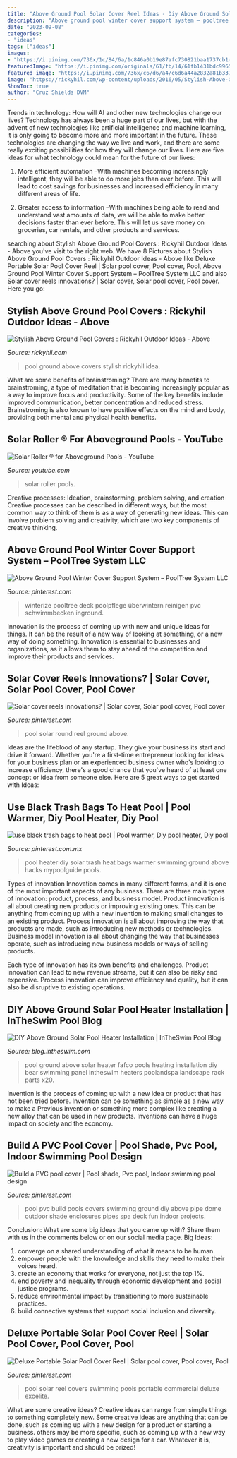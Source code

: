 ```yaml
---
title: "Above Ground Pool Solar Cover Reel Ideas - Diy Above Ground Solar Pool Heater Installation"
description: "Above ground pool winter cover support system – pooltree system llc"
date: "2023-09-08"
categories:
- "ideas"
tags: ["ideas"]
images:
- "https://i.pinimg.com/736x/1c/84/6a/1c846a0b19e87afc730821baa1737cb1--solar-pool-cover-bache.jpg"
featuredImage: "https://i.pinimg.com/originals/61/fb/14/61fb1431bdc99652bf970795bf7ea8fa.jpg"
featured_image: "https://i.pinimg.com/736x/c6/d6/a4/c6d6a44a2832a81b33788be2584a4662--sidewalk-ideas-free-pool.jpg"
image: "https://rickyhil.com/wp-content/uploads/2016/05/Stylish-Above-Ground-Pool-Covers.jpg"
ShowToc: true
author: "Cruz Shields DVM"
---
```



Trends in technology: How will AI and other new technologies change our lives?
Technology has always been a huge part of our lives, but with the advent of new technologies like artificial intelligence and machine learning, it is only going to become more and more important in the future. These technologies are changing the way we live and work, and there are some really exciting possibilities for how they will change our lives. Here are five ideas for what technology could mean for the future of our lives:
1. More efficient automation –With machines becoming increasingly intelligent, they will be able to do more jobs than ever before. This will lead to cost savings for businesses and increased efficiency in many different areas of life.

2. Greater access to information –With machines being able to read and understand vast amounts of data, we will be able to make better decisions faster than ever before. This will let us save money on groceries, car rentals, and other products and services.

	

		
searching about Stylish Above Ground Pool Covers : Rickyhil Outdoor Ideas - Above you've visit to the right web. We have 8 Pictures about Stylish Above Ground Pool Covers : Rickyhil Outdoor Ideas - Above like Deluxe Portable Solar Pool Cover Reel | Solar pool cover, Pool cover, Pool, Above Ground Pool Winter Cover Support System – PoolTree System LLC and also Solar cover reels innovations? | Solar cover, Solar pool cover, Pool cover. Here you go:
		
    
## Stylish Above Ground Pool Covers : Rickyhil Outdoor Ideas - Above

<img loading=lazy src="https://rickyhil.com/wp-content/uploads/2016/05/Stylish-Above-Ground-Pool-Covers.jpg" onerror="this.onerror=null;this.src='https://tse1.mm.bing.net/th?id=OIP.Ah_uptIuVPfJMgh6UcKFwgHaFj&amp;pid=15.1';" alt="Stylish Above Ground Pool Covers : Rickyhil Outdoor Ideas - Above">

_Source: rickyhil.com_

>pool ground above covers stylish rickyhil idea. 

	

What are some benefits of brainstroming?
There are many benefits to brainstroming, a type of meditation that is becoming increasingly popular as a way to improve focus and productivity. Some of the key benefits include improved communication, better concentration and reduced stress. Brainstroming is also known to have positive effects on the mind and body, providing both mental and physical health benefits.

    
## Solar Roller ® For Aboveground Pools - YouTube

<img loading=lazy src="https://i.ytimg.com/vi/PbGdJjayvTw/hqdefault.jpg" onerror="this.onerror=null;this.src='https://tse3.mm.bing.net/th?id=OIP.TVZX1YKg1GWotk8AZ1m7jgHaFj&amp;pid=15.1';" alt="Solar Roller ® for Aboveground Pools - YouTube">

_Source: youtube.com_

>solar roller pools. 

	

Creative processes: Ideation, brainstorming, problem solving, and creation
Creative processes can be described in different ways, but the most common way to think of them is as a way of generating new ideas. This can involve problem solving and creativity, which are two key components of creative thinking.

    
## Above Ground Pool Winter Cover Support System – PoolTree System LLC

<img loading=lazy src="https://i.pinimg.com/originals/97/36/ff/9736ff5016b1cfd0a271972dd331e775.jpg" onerror="this.onerror=null;this.src='https://tse2.mm.bing.net/th?id=OIP.MXG_B18pmfEYO5ouE9A1UwHaHa&amp;pid=15.1';" alt="Above Ground Pool Winter Cover Support System – PoolTree System LLC">

_Source: pinterest.com_

>winterize pooltree deck poolpflege überwintern reinigen pvc schwimmbecken inground. 

	

Innovation is the process of coming up with new and unique ideas for things. It can be the result of a new way of looking at something, or a new way of doing something. Innovation is essential to businesses and organizations, as it allows them to stay ahead of the competition and improve their products and services.

    
## Solar Cover Reels Innovations? | Solar Cover, Solar Pool Cover, Pool Cover

<img loading=lazy src="https://i.pinimg.com/736x/c6/d6/a4/c6d6a44a2832a81b33788be2584a4662--sidewalk-ideas-free-pool.jpg" onerror="this.onerror=null;this.src='https://tse4.mm.bing.net/th?id=OIP.mGkBQA7W7Q9lSyFkFgt21gHaFj&amp;pid=15.1';" alt="Solar cover reels innovations? | Solar cover, Solar pool cover, Pool cover">

_Source: pinterest.com_

>pool solar round reel ground above. 

	

Ideas are the lifeblood of any startup. They give your business its start and drive it forward. Whether you're a first-time entrepreneur looking for ideas for your business plan or an experienced business owner who's looking to increase efficiency, there's a good chance that you've heard of at least one concept or idea from someone else. Here are 5 great ways to get started with Ideas:

    
## Use Black Trash Bags To Heat Pool | Pool Warmer, Diy Pool Heater, Diy Pool

<img loading=lazy src="https://i.pinimg.com/736x/49/f9/49/49f949ac84d45b7d0b2de67b0cbc40b8--bbq-ideas-pool-ideas.jpg" onerror="this.onerror=null;this.src='https://tse2.mm.bing.net/th?id=OIP.gOcFfnVNQXcvwmBp8r7qNQHaFj&amp;pid=15.1';" alt="use black trash bags to heat pool | Pool warmer, Diy pool heater, Diy pool">

_Source: pinterest.com.mx_

>pool heater diy solar trash heat bags warmer swimming ground above hacks mypoolguide pools. 

	

Types of innovation
Innovation comes in many different forms, and it is one of the most important aspects of any business. There are three main types of innovation: product, process, and business model.
Product innovation is all about creating new products or improving existing ones. This can be anything from coming up with a new invention to making small changes to an existing product. Process innovation is all about improving the way that products are made, such as introducing new methods or technologies. Business model innovation is all about changing the way that businesses operate, such as introducing new business models or ways of selling products.

Each type of innovation has its own benefits and challenges. Product innovation can lead to new revenue streams, but it can also be risky and expensive. Process innovation can improve efficiency and quality, but it can also be disruptive to existing operations.

    
## DIY Above Ground Solar Pool Heater Installation | InTheSwim Pool Blog

<img loading=lazy src="https://blog.intheswim.com/wp-content/uploads/2012/03/blog-solar-no-rack-209x300.jpg" onerror="this.onerror=null;this.src='https://tse4.mm.bing.net/th?id=OIP.7qPjg9S0ya2ib-FfI-TRyAAAAA&amp;pid=15.1';" alt="DIY Above Ground Solar Pool Heater Installation | InTheSwim Pool Blog">

_Source: blog.intheswim.com_

>pool ground above solar heater fafco pools heating installation diy bear swimming panel intheswim heaters poolandspa landscape rack parts x20. 

	

Invention is the process of coming up with a new idea or product that has not been tried before. Invention can be something as simple as a new way to make a Previous invention or something more complex like creating a new alloy that can be used in new products. Inventions can have a huge impact on society and the economy.

    
## Build A PVC Pool Cover | Pool Shade, Pvc Pool, Indoor Swimming Pool Design

<img loading=lazy src="https://i.pinimg.com/originals/61/fb/14/61fb1431bdc99652bf970795bf7ea8fa.jpg" onerror="this.onerror=null;this.src='https://tse1.mm.bing.net/th?id=OIP.yut1zYyYQeIk-7VUtpHckQHaFj&amp;pid=15.1';" alt="Build a PVC pool cover | Pool shade, Pvc pool, Indoor swimming pool design">

_Source: pinterest.com_

>pool pvc build pools covers swimming ground diy above pipe dome outdoor shade enclosures pipes spa deck fun indoor projects. 

	

Conclusion: What are some big ideas that you came up with? Share them with us in the comments below or on our social media page.
Big Ideas:
1. converge on a shared understanding of what it means to be human. 
2. empower people with the knowledge and skills they need to make their voices heard. 
3. create an economy that works for everyone, not just the top 1%. 
4. end poverty and inequality through economic development and social justice programs. 
5. reduce environmental impact by transitioning to more sustainable practices. 
6. build connective systems that support social inclusion and diversity. 

    
## Deluxe Portable Solar Pool Cover Reel | Solar Pool Cover, Pool Cover, Pool

<img loading=lazy src="https://i.pinimg.com/736x/1c/84/6a/1c846a0b19e87afc730821baa1737cb1--solar-pool-cover-bache.jpg" onerror="this.onerror=null;this.src='https://tse2.mm.bing.net/th?id=OIP.fpHu4vJGx9r57qBlWvc4UQHaFK&amp;pid=15.1';" alt="Deluxe Portable Solar Pool Cover Reel | Solar pool cover, Pool cover, Pool">

_Source: pinterest.com_

>pool solar reel covers swimming pools portable commercial deluxe excelite. 

	

What are some creative ideas?
Creative ideas can range from simple things to something completely new. Some creative ideas are anything that can be done, such as coming up with a new design for a product or starting a business. others may be more specific, such as coming up with a new way to play video games or creating a new design for a car. Whatever it is, creativity is important and should be prized!

